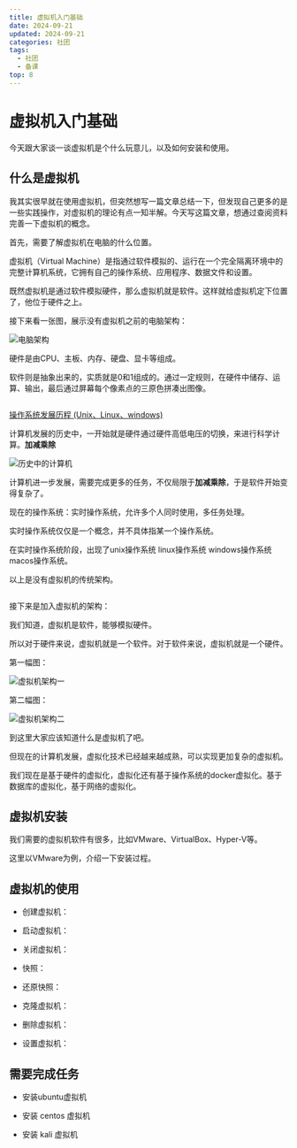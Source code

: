 ```yaml
---
title: 虚拟机入门基础
date: 2024-09-21
updated: 2024-09-21
categories: 社团
tags:
  - 社团
  - 备课
top: 8
---
```


# 虚拟机入门基础

今天跟大家谈一谈虚拟机是个什么玩意儿，以及如何安装和使用。

## 什么是虚拟机

我其实很早就在使用虚拟机，但突然想写一篇文章总结一下，但发现自己更多的是一些实践操作，对虚拟机的理论有点一知半解。今天写这篇文章，想通过查阅资料完善一下虚拟机的概念。

首先，需要了解虚拟机在电脑的什么位置。

虚拟机（Virtual Machine）是指通过软件模拟的、运行在一个完全隔离环境中的完整计算机系统，它拥有自己的操作系统、应用程序、数据文件和设置。

既然虚拟机是通过软件模拟硬件，那么虚拟机就是软件。这样就给虚拟机定下位置了，他位于硬件之上。

接下来看一张图，展示没有虚拟机之前的电脑架构：

![电脑架构](https://img.picui.cn/free/2024/09/21/66ee92bc686da.png)

硬件是由CPU、主板、内存、硬盘、显卡等组成。

软件则是抽象出来的，实质就是0和1组成的。通过一定规则，在硬件中储存、运算、输出，最后通过屏幕每个像素点的三原色拼凑出图像。

``` 

```
[操作系统发展历程 (Unix、Linux、windows)](https://blog.csdn.net/DRZ_2000/article/details/104840733)

计算机发展的历史中，一开始就是硬件通过硬件高低电压的切换，来进行科学计算。**加减乘除**

![历史中的计算机](https://ts3.cn.mm.bing.net/th?id=OIP-C.KLNIH6tepP-zVNTRJUZ2BAAAAA&w=172&h=104&c=7&bgcl=4c907e&r=0&o=6&dpr=1.3&pid=13.1)

计算机进一步发展，需要完成更多的任务，不仅局限于**加减乘除**，于是软件开始变得复杂了。

现在的操作系统：实时操作系统，允许多个人同时使用，多任务处理。

实时操作系统仅仅是一个概念，并不具体指某一个操作系统。

在实时操作系统阶段，出现了unix操作系统  linux操作系统  windows操作系统  macos操作系统。

以上是没有虚拟机的传统架构。
```

```
接下来是加入虚拟机的架构：

我们知道，虚拟机是软件，能够模拟硬件。

所以对于硬件来说，虚拟机就是一个软件。对于软件来说，虚拟机就是一个硬件。

第一幅图：

![虚拟机架构一](https://img.picui.cn/free/2024/09/21/66ee92c8ac09d.png)

第二幅图：

![虚拟机架构二](https://img.picui.cn/free/2024/09/21/66ee92c532262.png)

到这里大家应该知道什么是虚拟机了吧。

但现在的计算机发展，虚拟化技术已经越来越成熟，可以实现更加复杂的虚拟机。

我们现在是基于硬件的虚拟化，虚拟化还有基于操作系统的docker虚拟化。基于数据库的虚拟化，基于网络的虚拟化。

## 虚拟机安装

我们需要的虚拟机软件有很多，比如VMware、VirtualBox、Hyper-V等。

这里以VMware为例，介绍一下安装过程。

## 虚拟机的使用

- 创建虚拟机：

- 启动虚拟机：

- 关闭虚拟机：

- 快照：

- 还原快照：

- 克隆虚拟机：

- 删除虚拟机：

- 设置虚拟机：

## 需要完成任务

- 安装ubuntu虚拟机

- 安装 centos 虚拟机

- 安装 kali 虚拟机